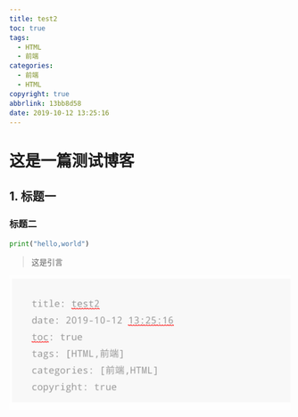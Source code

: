 ```yaml
---
title: test2
toc: true
tags:
  - HTML
  - 前端
categories:
  - 前端
  - HTML
copyright: true
abbrlink: 13bb8d58
date: 2019-10-12 13:25:16
---
```


# 这是一篇测试博客

## 1. 标题一

### 标题二

```python
print("hello,world")
```

> 这是引言



![1570858176121](test2/1570858176121.png)

